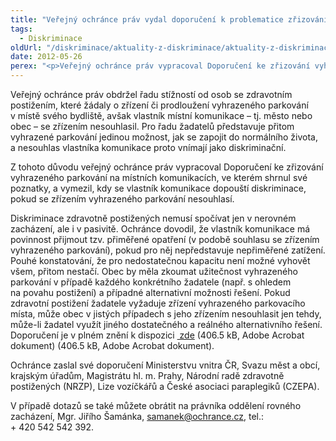 ```yaml
---
title: "Veřejný ochránce práv vydal doporučení k problematice zřizování vyhrazeného parkování pro osoby se zdravotním postižením"
tags:
  - Diskriminace
oldUrl: "/diskriminace/aktuality-z-diskriminace/aktuality-z-diskriminace-2012/verejny-ochrance-prav-vydal-doporuceni-k-problematice-zrizovani-vyhrazeneho-parkovani-pr/"
date: 2012-05-26
perex: "<p>Veřejný ochránce práv vypracoval Doporučení ke zřizování vyhrazeného parkování na místních komunikacích, ve kterém vymezil, kdy se vlastník komunikace dopouští diskriminace, pokud se zřízením vyhrazeného parkování nesouhlasí.</p>"
---
```


<!-- imported from the old website -->

<p class="align-blok">Veřejný ochránce práv obdržel řadu stížností od osob se zdravotním postižením, které žádaly o zřízení či prodloužení vyhrazeného parkování v místě svého bydliště, avšak vlastník místní komunikace – tj. město nebo obec – se zřízením nesouhlasil. Pro řadu žadatelů představuje přitom vyhrazené parkování jedinou možnost, jak se zapojit do normálního života, a nesouhlas vlastníka komunikace proto vnímají jako diskriminační.</p><p class="align-blok">Z tohoto důvodu veřejný ochránce práv vypracoval Doporučení ke zřizování vyhrazeného parkování na místních komunikacích, ve kterém shrnul své poznatky, a vymezil, kdy se vlastník komunikace dopouští diskriminace, pokud se zřízením vyhrazeného parkování nesouhlasí.</p> <p class="align-blok">Diskriminace zdravotně postižených nemusí spočívat jen v nerovném zacházení, ale i v pasivitě. Ochránce dovodil, že vlastník komunikace má povinnost přijmout tzv. přiměřené opatření (v podobě souhlasu se zřízením vyhrazeného parkování), pokud pro něj nepředstavuje nepřiměřené zatížení. Pouhé konstatování, že pro nedostatečnou kapacitu není možné vyhovět všem, přitom nestačí. Obec by měla zkoumat užitečnost vyhrazeného parkování v případě každého konkrétního žadatele (např. s ohledem na povahu postižení) a případné alternativní možnosti řešení. Pokud zdravotní postižení žadatele vyžaduje zřízení vyhrazeného parkovacího místa, může obec v jistých případech s jeho zřízením nesouhlasit jen tehdy, může-li žadatel využít jiného dostatečného a reálného alternativního řešení. Doporučení je v plném znění k dispozici <a title="Otevření do nového okna" href="https://www.ochrance.cz/fileadmin/user_upload/DISKRIMINACE/Doporuceni/Doporuceni-parkovani_159-2011.pdf" class="-" target="_blank"><img alt="" src="https://www.ochrance.cz/typo3/ext/od_linkdesc/icons/pdf.gif" class="od_linkdesc_icon" /> zde</a> (406.5 kB, Adobe Acrobat dokument) (406.5 kB, Adobe Acrobat dokument).</p> <p class="align-blok">Ochránce zaslal své doporučení Ministerstvu vnitra ČR, Svazu měst a obcí, krajským úřadům, Magistrátu hl. m. Prahy, Národní radě zdravotně postižených (NRZP), Lize vozíčkářů a České asociaci paraplegiků (CZEPA).</p> <p class="align-blok">V případě dotazů se také můžete obrátit na právníka oddělení rovného zacházení, Mgr. Jiřího Šamánka, <a href="mailto:samanek@ochrance.cz">samanek@ochrance.cz</a>, tel.: + 420 542 542 392.</p>
